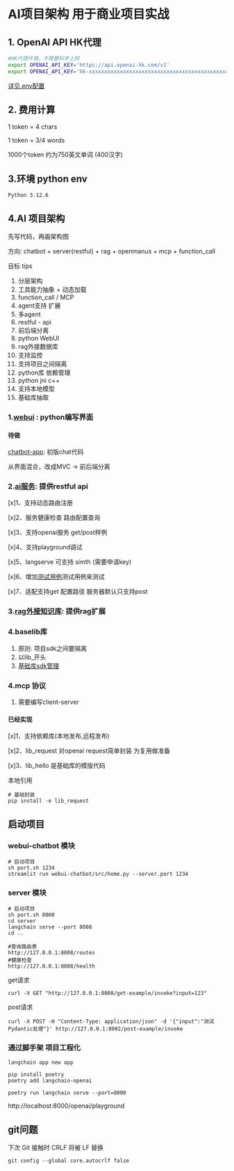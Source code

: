 # AI项目架构 用于商业项目实战

##  1. OpenAI API HK代理

```bash
#HK代理环境，不需要科学上网
export OPENAI_API_KEY='https://api.openai-hk.com/v1'
export OPENAI_API_KEY='hk-xxxxxxxxxxxxxxxxxxxxxxxxxxxxxxxxxxxxxxxxxxxxxxxx'
```
[详见.env配置](.env)

## 2. 费用计算
1 token = 4 chars

1 token = 3/4 words

1000个token 约为750英文单词 (400汉字)

## 3.环境 python env
```shell
Python 3.12.6
```

## 4.AI 项目架构

先写代码，再画架构图

方向: chatbot + server(restful) + rag + openmanus + mcp + function_call 

目标
tips
1) 分层架构
2) 工具能力抽象 + 动态加载
3) function_call / MCP
4) agent支持 扩展 
5) 多agent
6) restful - api
7) 前后端分离
8) python WebUI
9) rag外接数据库
10) 支持监控
11) 支持项目之间隔离
12) python库 依赖管理
13) python jni c++
14) 支持本地模型
15) 基础库抽取

### 1.[webui](webui-chatbot) : python编写界面

#### 待做
[chatbot-app](webui-chatbot): 初版chat代码

从界面混合，改成MVC -> 前后端分离

### 2.[ai服务](server): 提供restful api
[x]1、支持动态路由注册

[x]2、服务健康检查 路由配置查询

[x]3、支持openai服务 get/post样例

[x]4、支持playground调试

[x]5、langserve 可支持 simth (需要申请key)

[x]6、增加[测试用例](client/client)测试用例来测试

[x]7、适配支持get 配置路径 服务器默认只支持post

### 3.[rag外接知识库](rag): 提供rag扩展


### 4.baselib库
1) 原则: 项目sdk之间要隔离
2) 以lib_开头
3) [基础库sdk管理](lib_hello/README.md)

### 4.mcp 协议
1) 需要编写client-server

#### 已经实现

[x]1、支持依赖库(本地发布,远程发布)

[x]2、lib_request 对openai request简单封装 为复用做准备

[x]3、lib_hello 是基础库的模版代码

本地引用
```shell
# 基础封装 
pip install -e lib_request
```


## 启动项目

### webui-chatbot 模块
```shell
# 启动项目
sh port.sh 1234
streamlit run webui-chatbot/src/home.py --server.port 1234
```

### server 模块

```shell
# 启动项目
sh port.sh 8008
cd server
langchain serve --port 8008
cd ..
```

```shell
#查询路由表
http://127.0.0.1:8008/routes
#健康检查
http://127.0.0.1:8008/health
```

get请求
```shell
curl -X GET "http://127.0.0.1:8008/get-example/invoke?input=123"
```

post请求
```shell
curl -X POST -H "Content-Type: application/json" -d '{"input":"测试Pydantic处理"}' http://127.0.0.1:8002/post-example/invoke
```

### 通过脚手架 项目工程化
```shell
langchain app new app

pip install poetry
poetry add langchain-openai

poetry run langchain serve --port=8000
```

http://localhost:8000/openai/playground

## git问题
下次 Git 接触时 CRLF 将被 LF 替换
```shell
git config --global core.autocrlf false
```
